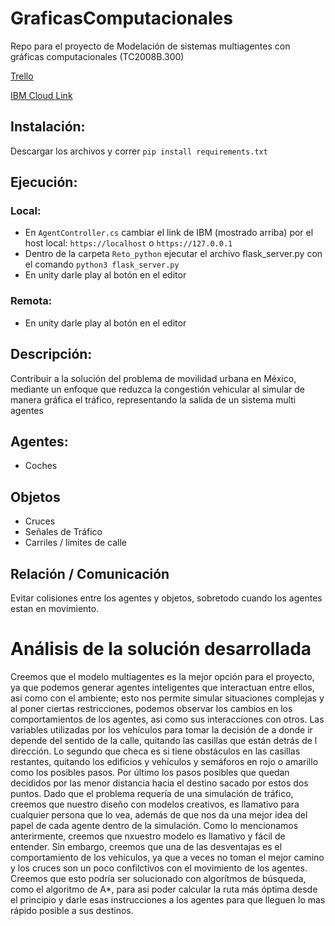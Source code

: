 # GraficasComputacionales
Repo para el proyecto de Modelación de sistemas multiagentes con gráficas computacionales (TC2008B.300)

[Trello](https://trello.com/invite/b/Cqs33oZX/b5004c9dae08b19a9e553c48ee6d1517/graficas-computacionales)


[IBM Cloud Link](https://getstartedpython-cheerful-topi-qx.mybluemix.net)

## Instalación:
Descargar los archivos y correr ```pip install requirements.txt```

## Ejecución:
### Local:
- En ```AgentController.cs``` cambiar el link de IBM (mostrado arriba) por el host local: ```https://localhost``` o ```https://127.0.0.1```
- Dentro de la carpeta ```Reto_python``` ejecutar el archivo flask_server.py con el comando ```python3 flask_server.py```
- En unity darle play al botón en el editor

### Remota:
- En unity darle play al botón en el editor


## Descripción:

Contribuir a la solución del problema de movilidad urbana en México, mediante un enfoque que reduzca la congestión vehicular al simular de manera gráfica el tráfico, representando la salida de un sistema multi agentes

## Agentes:

- Coches

## Objetos

- Cruces
- Señales de Tráfico
- Carriles / limites de calle

## Relación / Comunicación

Evitar colisiones entre los agentes y objetos, sobretodo cuando los agentes estan en movimiento.


# Análisis de la solución desarrollada
Creemos que el modelo multiagentes es la mejor opción para el proyecto, ya que podemos generar agentes inteligentes que interactuan entre ellos, asi como con el ambiente; esto nos permite simular situaciones complejas y al poner ciertas restricciones, podemos observar los cambios en los comportamientos de los agentes, asi como sus interacciones con otros.
Las variables utilizadas por los vehículos para tomar la decisión de a donde ir depende del sentido de la calle, quitando las casillas que están detrás de l dirección. Lo segundo que checa es si tiene obstáculos en las casillas restantes, quitando los edificios y vehículos y semáforos en rojo o amarillo como los posibles pasos. Por último los pasos posibles que quedan decididos por las menor distancia hacia el destino sacado por estos dos puntos.
Dado que el problema requería de una simulación de tráfico, creemos que nuestro diseño con modelos creativos, es llamativo para cualquier persona que lo vea, además de que nos da una mejor idea del papel de cada agente dentro de la simulación.
Como lo mencionamos anterirmente, creemos que nxuestro modelo es llamativo y fácil de entender. Sin embargo, creemos que una de las desventajas es el comportamiento de los vehículos, ya que a veces no toman el mejor camino y los cruces son un poco confilctivos con el movimiento de los agentes. Creemos que esto podría ser solucionado con algorítmos de búsqueda, como el algoritmo de A*, para asi poder calcular la ruta más óptima desde el principio y darle esas instrucciones a los agentes para que lleguen lo mas rápido posible a sus destinos.
